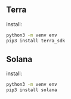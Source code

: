 ## Terra 

install: 

```bash
python3 -m venv env
pip3 install terra_sdk
```

## Solana

install: 

```bash
python3 -m venv env
pip3 install solana
```
